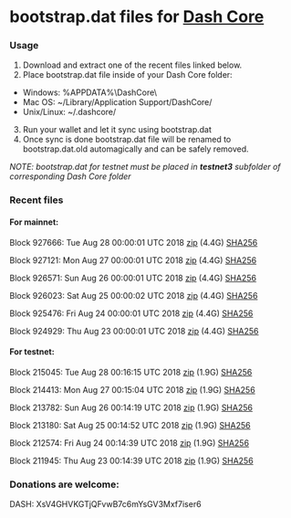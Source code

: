 # bootstrap.dat files for [Dash Core](https://www.dash.org)

### Usage

1. Download and extract one of the recent files linked below.
2. Place bootstrap.dat file inside of your Dash Core folder:
 - Windows: %APPDATA%\DashCore\
 - Mac OS: ~/Library/Application Support/DashCore/
 - Unix/Linux: ~/.dashcore/
3. Run your wallet and let it sync using bootstrap.dat
4. Once sync is done bootstrap.dat file will be renamed to bootstrap.dat.old automagically and can be safely removed.

_NOTE: bootstrap.dat for testnet must be placed in **testnet3** subfolder of corresponding Dash Core folder_

### Recent files

#### For mainnet:

Block 927666: Tue Aug 28 00:00:01 UTC 2018 [zip](https://dash-bootstrap.ams3.digitaloceanspaces.com/mainnet/2018-08-28/bootstrap.dat.zip) (4.4G) [SHA256](https://dash-bootstrap.ams3.digitaloceanspaces.com/mainnet/2018-08-28/sha256.txt)

Block 927121: Mon Aug 27 00:00:01 UTC 2018 [zip](https://dash-bootstrap.ams3.digitaloceanspaces.com/mainnet/2018-08-27/bootstrap.dat.zip) (4.4G) [SHA256](https://dash-bootstrap.ams3.digitaloceanspaces.com/mainnet/2018-08-27/sha256.txt)

Block 926571: Sun Aug 26 00:00:01 UTC 2018 [zip](https://dash-bootstrap.ams3.digitaloceanspaces.com/mainnet/2018-08-26/bootstrap.dat.zip) (4.4G) [SHA256](https://dash-bootstrap.ams3.digitaloceanspaces.com/mainnet/2018-08-26/sha256.txt)

Block 926023: Sat Aug 25 00:00:02 UTC 2018 [zip](https://dash-bootstrap.ams3.digitaloceanspaces.com/mainnet/2018-08-25/bootstrap.dat.zip) (4.4G) [SHA256](https://dash-bootstrap.ams3.digitaloceanspaces.com/mainnet/2018-08-25/sha256.txt)

Block 925476: Fri Aug 24 00:00:01 UTC 2018 [zip](https://dash-bootstrap.ams3.digitaloceanspaces.com/mainnet/2018-08-24/bootstrap.dat.zip) (4.4G) [SHA256](https://dash-bootstrap.ams3.digitaloceanspaces.com/mainnet/2018-08-24/sha256.txt)

Block 924929: Thu Aug 23 00:00:01 UTC 2018 [zip](https://dash-bootstrap.ams3.digitaloceanspaces.com/mainnet/2018-08-23/bootstrap.dat.zip) (4.4G) [SHA256](https://dash-bootstrap.ams3.digitaloceanspaces.com/mainnet/2018-08-23/sha256.txt)


#### For testnet:

Block 215045: Tue Aug 28 00:16:15 UTC 2018 [zip](https://dash-bootstrap.ams3.digitaloceanspaces.com/testnet/2018-08-28/bootstrap.dat.zip) (1.9G) [SHA256](https://dash-bootstrap.ams3.digitaloceanspaces.com/testnet/2018-08-28/sha256.txt)

Block 214413: Mon Aug 27 00:15:04 UTC 2018 [zip](https://dash-bootstrap.ams3.digitaloceanspaces.com/testnet/2018-08-27/bootstrap.dat.zip) (1.9G) [SHA256](https://dash-bootstrap.ams3.digitaloceanspaces.com/testnet/2018-08-27/sha256.txt)

Block 213782: Sun Aug 26 00:14:19 UTC 2018 [zip](https://dash-bootstrap.ams3.digitaloceanspaces.com/testnet/2018-08-26/bootstrap.dat.zip) (1.9G) [SHA256](https://dash-bootstrap.ams3.digitaloceanspaces.com/testnet/2018-08-26/sha256.txt)

Block 213180: Sat Aug 25 00:14:52 UTC 2018 [zip](https://dash-bootstrap.ams3.digitaloceanspaces.com/testnet/2018-08-25/bootstrap.dat.zip) (1.9G) [SHA256](https://dash-bootstrap.ams3.digitaloceanspaces.com/testnet/2018-08-25/sha256.txt)

Block 212574: Fri Aug 24 00:14:39 UTC 2018 [zip](https://dash-bootstrap.ams3.digitaloceanspaces.com/testnet/2018-08-24/bootstrap.dat.zip) (1.9G) [SHA256](https://dash-bootstrap.ams3.digitaloceanspaces.com/testnet/2018-08-24/sha256.txt)

Block 211945: Thu Aug 23 00:14:39 UTC 2018 [zip](https://dash-bootstrap.ams3.digitaloceanspaces.com/testnet/2018-08-23/bootstrap.dat.zip) (1.9G) [SHA256](https://dash-bootstrap.ams3.digitaloceanspaces.com/testnet/2018-08-23/sha256.txt)


### Donations are welcome:

DASH: XsV4GHVKGTjQFvwB7c6mYsGV3Mxf7iser6
